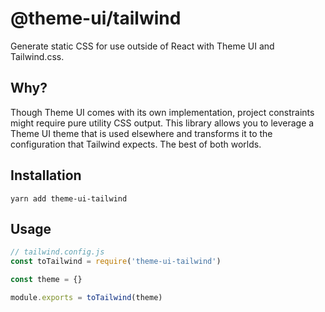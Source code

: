 # @theme-ui/tailwind

Generate static CSS for use outside of React with Theme UI and Tailwind.css.

## Why?

Though Theme UI comes with its own implementation, project constraints might require
pure utility CSS output. This library allows you to leverage a Theme UI theme that
is used elsewhere and transforms it to the configuration that Tailwind expects. The
best of both worlds.

## Installation

```
yarn add theme-ui-tailwind
```

## Usage

```js
// tailwind.config.js
const toTailwind = require('theme-ui-tailwind')

const theme = {}

module.exports = toTailwind(theme)
```
